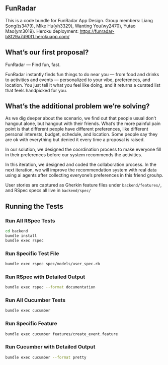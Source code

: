 ﻿## FunRadar

This is a code bundle for FunRadar App Design. Group members: Liang Song(ts3479), Mike Hu(yh3329), Wanting You(wy2470), Yutao Mao(ym3019). Heroku deployment: https://funradar-b8f29a7d90f1.herokuapp.com/

## What’s our first proposal?

FunRadar — Find fun, fast.

FunRadar instantly finds fun things to do near you — from food and drinks to activities and events — personalized to your vibe, preferences, and location. You just tell it what you feel like doing, and it returns a curated list that feels handpicked for you.

## What’s the additional problem we’re solving?

As we dig deeper about the scenario, we find out that people usual don’t hangout alone, but hangout with their friends. What’s the more painful pain point is that different people have different preferences, like different personal interests, budget, schedule, and location. Some people say they are ok with everything but denied it every time a proposal is raised. 

In our solution, we designed the coordination process to make everyone fill in their preferences before our system recommends the activities.

In this iteration, we designed and coded the collaboration process. In the next iteration, we will improve the recommendation system with real data using ai agents after collecting everyone’s preferences in this friend grouhp.

User stories are captured as Gherkin feature files under `backend/features/`, and RSpec specs all live in `backend/spec/`


## Running the Tests

### Run All RSpec Tests
```bash
cd backend
bundle install
bundle exec rspec
```

### Run Specific Test File
```bash
bundle exec rspec spec/models/user_spec.rb
```

### Run RSpec with Detailed Output
```bash
bundle exec rspec --format documentation
```

### Run All Cucumber Tests
```bash
bundle exec cucumber
```

### Run Specific Feature
```bash
bundle exec cucumber features/create_event.feature
```

### Run Cucumber with Detailed Output
```bash
bundle exec cucumber --format pretty
```

